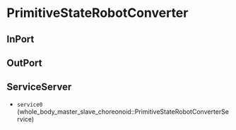 # PrimitiveStateRobotConverter

## InPort

## OutPort

## ServiceServer
- `service0` (whole_body_master_slave_choreonoid::PrimitiveStateRobotConverterService)